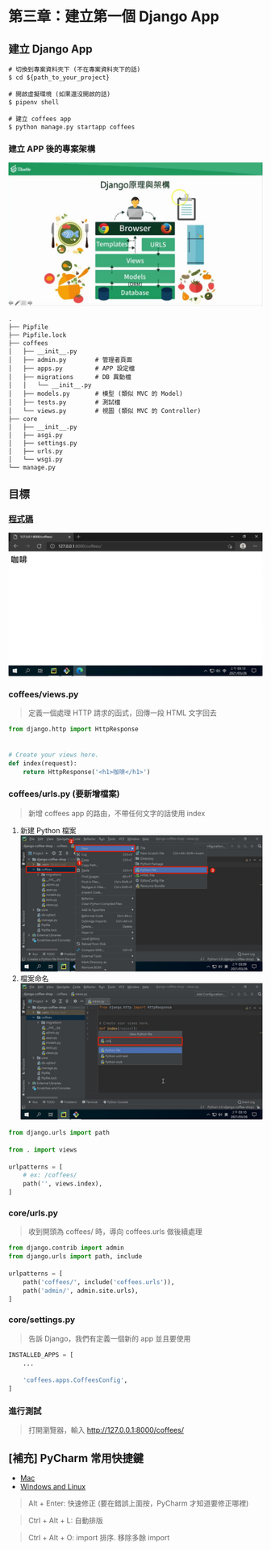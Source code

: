 # 第三章：建立第一個 Django App

## 建立 Django App

```shell
# 切換到專案資料夾下 (不在專案資料夾下的話)
$ cd ${path_to_your_project}

# 開啟虛擬環境 (如果還沒開啟的話)
$ pipenv shell

# 建立 coffees app
$ python manage.py startapp coffees
```

### 建立 APP 後的專案架構

![Django 原理與架構](../images/CH3/3_1_1_Django原理與架構.jpg)

```shell
.
├── Pipfile
├── Pipfile.lock
├── coffees
│   ├── __init__.py
│   ├── admin.py        # 管理者頁面
│   ├── apps.py         # APP 設定檔
│   ├── migrations      # DB 異動檔
│   │   └── __init__.py
│   ├── models.py       # 模型 (類似 MVC 的 Model)
│   ├── tests.py        # 測試檔
│   └── views.py        # 視圖 (類似 MVC 的 Controller)
├── core
│   ├── __init__.py
│   ├── asgi.py
│   ├── settings.py
│   ├── urls.py
│   └── wsgi.py
└── manage.py
```

## 目標

### [程式碼](https://github.com/billy0402/django-coffee-shop/tree/CH3)

![成果](../images/CH3/3_2_1_成果.jpg)

### coffees/views.py

> 定義一個處理 HTTP 請求的函式，回傳一段 HTML 文字回去

```python
from django.http import HttpResponse


# Create your views here.
def index(request):
    return HttpResponse('<h1>咖啡</h1>')
```

### coffees/urls.py (要新增檔案)

> 新增 coffees app 的路由，不帶任何文字的話使用 index

1. 新建 Python 檔案
   ![新建 Python 檔案](../images/CH3/3_2_2_新建Python檔案.jpg)
2. 檔案命名
   ![檔案命名](../images/CH3/3_2_3_檔案命名.jpg)

```python
from django.urls import path

from . import views

urlpatterns = [
    # ex: /coffees/
    path('', views.index),
]
```

### core/urls.py

> 收到開頭為 coffees/ 時，導向 coffees.urls 做後續處理

```python
from django.contrib import admin
from django.urls import path, include

urlpatterns = [
    path('coffees/', include('coffees.urls')),
    path('admin/', admin.site.urls),
]
```

### core/settings.py

> 告訴 Django，我們有定義一個新的 app 並且要使用

```python
INSTALLED_APPS = [
    ...

    'coffees.apps.CoffeesConfig',
]
```

### 進行測試

> 打開瀏覽器，輸入 http://127.0.0.1:8000/coffees/

## [補充] PyCharm 常用快捷鍵

- [Mac](https://resources.jetbrains.com/storage/products/pycharm/docs/PyCharm_ReferenceCard_mac.pdf)
- [Windows and Linux](https://resources.jetbrains.com/storage/products/pycharm/docs/PyCharm_ReferenceCard.pdf)

> Alt + Enter: 快速修正 (要在錯誤上面按，PyCharm 才知道要修正哪裡)

> Ctrl + Alt + L: 自動排版

> Ctrl + Alt + O: import 排序. 移除多餘 import
